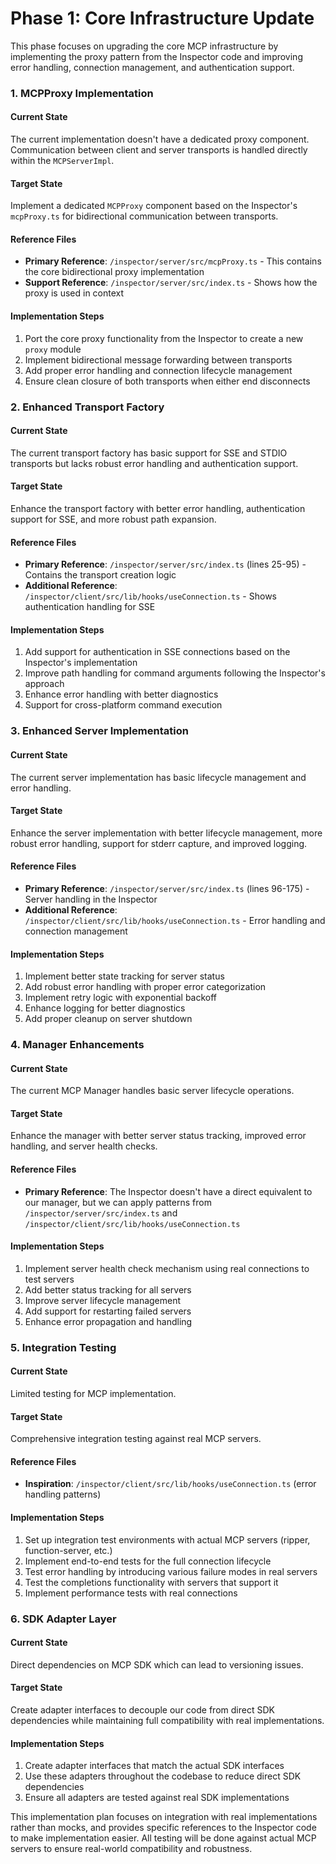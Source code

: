 # Phase 1: Core Infrastructure Update

This phase focuses on upgrading the core MCP infrastructure by implementing the proxy pattern from the Inspector code and improving error handling, connection management, and authentication support.

### 1. MCPProxy Implementation

#### Current State

The current implementation doesn't have a dedicated proxy component. Communication between client and server transports is handled directly within the `MCPServerImpl`.

#### Target State

Implement a dedicated `MCPProxy` component based on the Inspector's `mcpProxy.ts` for bidirectional communication between transports.

#### Reference Files

- **Primary Reference**: `/inspector/server/src/mcpProxy.ts` - This contains the core bidirectional proxy implementation
- **Support Reference**: `/inspector/server/src/index.ts` - Shows how the proxy is used in context

#### Implementation Steps

1. Port the core proxy functionality from the Inspector to create a new `proxy` module
2. Implement bidirectional message forwarding between transports
3. Add proper error handling and connection lifecycle management
4. Ensure clean closure of both transports when either end disconnects

### 2. Enhanced Transport Factory

#### Current State

The current transport factory has basic support for SSE and STDIO transports but lacks robust error handling and authentication support.

#### Target State

Enhance the transport factory with better error handling, authentication support for SSE, and more robust path expansion.

#### Reference Files

- **Primary Reference**: `/inspector/server/src/index.ts` (lines 25-95) - Contains the transport creation logic
- **Additional Reference**: `/inspector/client/src/lib/hooks/useConnection.ts` - Shows authentication handling for SSE

#### Implementation Steps

1. Add support for authentication in SSE connections based on the Inspector's implementation
2. Improve path handling for command arguments following the Inspector's approach
3. Enhance error handling with better diagnostics
4. Support for cross-platform command execution

### 3. Enhanced Server Implementation

#### Current State

The current server implementation has basic lifecycle management and error handling.

#### Target State

Enhance the server implementation with better lifecycle management, more robust error handling, support for stderr capture, and improved logging.

#### Reference Files

- **Primary Reference**: `/inspector/server/src/index.ts` (lines 96-175) - Server handling in the Inspector
- **Additional Reference**: `/inspector/client/src/lib/hooks/useConnection.ts` - Error handling and connection management

#### Implementation Steps

1. Implement better state tracking for server status
2. Add robust error handling with proper error categorization
3. Implement retry logic with exponential backoff
4. Enhance logging for better diagnostics
5. Add proper cleanup on server shutdown

### 4. Manager Enhancements

#### Current State

The current MCP Manager handles basic server lifecycle operations.

#### Target State

Enhance the manager with better server status tracking, improved error handling, and server health checks.

#### Reference Files

- **Primary Reference**: The Inspector doesn't have a direct equivalent to our manager, but we can apply patterns from `/inspector/server/src/index.ts` and `/inspector/client/src/lib/hooks/useConnection.ts`

#### Implementation Steps

1. Implement server health check mechanism using real connections to test servers
2. Add better status tracking for all servers
3. Improve server lifecycle management
4. Add support for restarting failed servers
5. Enhance error propagation and handling

### 5. Integration Testing

#### Current State

Limited testing for MCP implementation.

#### Target State

Comprehensive integration testing against real MCP servers.

#### Reference Files

- **Inspiration**: `/inspector/client/src/lib/hooks/useConnection.ts` (error handling patterns)

#### Implementation Steps

1. Set up integration test environments with actual MCP servers (ripper, function-server, etc.)
2. Implement end-to-end tests for the full connection lifecycle
3. Test error handling by introducing various failure modes in real servers
4. Test the completions functionality with servers that support it
5. Implement performance tests with real connections

### 6. SDK Adapter Layer

#### Current State

Direct dependencies on MCP SDK which can lead to versioning issues.

#### Target State

Create adapter interfaces to decouple our code from direct SDK dependencies while maintaining full compatibility with real implementations.

#### Implementation Steps

1. Create adapter interfaces that match the actual SDK interfaces
2. Use these adapters throughout the codebase to reduce direct SDK dependencies
3. Ensure all adapters are tested against real SDK implementations

This implementation plan focuses on integration with real implementations rather than mocks, and provides specific references to the Inspector code to make implementation easier. All testing will be done against actual MCP servers to ensure real-world compatibility and robustness.
